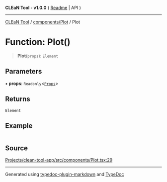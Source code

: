 **CLEaN Tool - v1.0.0** ( [Readme](../../../README.md) \| API )

***

[CLEaN Tool](../../../modules.md) / [components/Plot](../README.md) / Plot

# Function: Plot()

> **Plot**(`props`): `Element`

## Parameters

▪ **props**: `Readonly`\<[`Props`](../private/interfaces/Props.md)\>

## Returns

`Element`

## Example

```ts

```

## Source

[Projects/clean-tool-app/src/components/Plot.tsx:29](https://github.com/yuckyh/clean-tool-app/)

***

Generated using [typedoc-plugin-markdown](https://www.npmjs.com/package/typedoc-plugin-markdown) and [TypeDoc](https://typedoc.org/)
